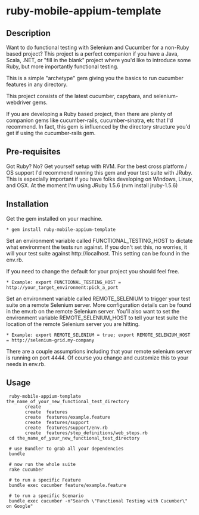 ruby-mobile-appium-template
============================

Description
-----------

Want to do functional testing with Selenium and Cucumber for a non-Ruby based project?
This project is a perfect companion if you have a Java, Scala, .NET, or "fill in the blank" project where you'd like to introduce some Ruby, but more
importantly functional testing.

This is a simple "archetype" gem giving you the basics to run
cucumber features in any directory.

This project consists of the latest cucumber, capybara, and selenium-webdriver gems.

If you are developing a Ruby based project, then there are plenty of companion gems like cucumber-rails, cucumber-sinatra, etc that I'd recommend.
In fact, this gem is influenced by the directory structure you'd get if using the cucumber-rails gem.

Pre-requisites
--------------

Got Ruby? No? Get yourself setup with RVM.
For the best cross platform / OS support I'd recommend running this gem and your test suite with JRuby.
This is especially important if you have folks developing on Windows, Linux, and OSX.
At the moment I'm using JRuby 1.5.6 (rvm install jruby-1.5.6)

Installation
------------

Get the gem installed on your machine.

    * gem install ruby-mobile-appium-template

Set an environment variable called FUNCTIONAL_TESTING_HOST to dictate what environment
the tests run against. If you don't set this, no worries, it will your test suite against http://localhost.
This setting can be found in the env.rb.

If you need to change the default for your project you should feel free.

    * Example: export FUNCTIONAL_TESTING_HOST = http://your_target_environment:pick_a_port

Set an environment variable called REMOTE_SELENIUM to trigger your test suite on
a remote Selenium server. More configuration details can be found in the env.rb on the remote Selenium server.
You'll also want to set the environment variable REMOTE_SELENIUM_HOST to tell your test suite the location of the remote
Selenium server you are hitting.

    * Example: export REMOTE_SELENIUM = true; export REMOTE_SELENIUM_HOST = http://selenium-grid.my-company

There are a couple assumptions including that your remote selenium server is running on port 4444.
Of course you change and customize this to your needs in env.rb.

Usage
-----

     ruby-mobile-appium-template the_name_of_your_new_functional_test_directory
           create
           create  features
           create  features/example.feature
           create  features/support
           create  features/support/env.rb
           create  features/step_definitions/web_steps.rb
     cd the_name_of_your_new_functional_test_directory

     # use Bundler to grab all your dependencies
     bundle

     # now run the whole suite
     rake cucumber

     # to run a specific Feature
     bundle exec cucumber feature/example.feature

     # to run a specific Scenario
     bundle exec cucumber -n"Search \"Functional Testing with Cucumber\" on Google"

